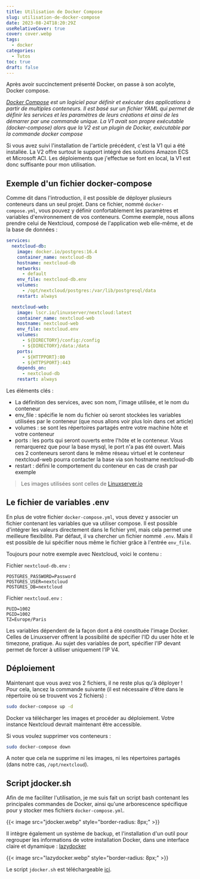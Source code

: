 ```yaml
---
title: Utilisation de Docker Compose
slug: utilisation-de-docker-compose
date: 2023-08-24T18:20:29Z
useRelativeCover: true
cover: cover.webp
tags:
  - docker
categories:
  - Tutos
toc: true
draft: false
---
```


Après avoir succinctement présenté Docker, on passe à son acolyte, Docker compose.

*[Docker Compose](https://fr.wikipedia.org/wiki/Docker_(logiciel)) est un logiciel pour définir et exécuter des applications à partir de multiples conteneurs. Il est basé sur un fichier YAML qui permet de définir les services et les paramètres de leurs créations et ainsi de les démarrer par une commande unique. La V1 avait son propre exécutable (docker-compose) alors que la V2 est un plugin de Docker, exécutable par la commande docker compose*

Si vous avez suivi l'installation de l'article précédent, c'est la V1 qui a été installée. La V2 offre surtout le support intégré des solutions Amazon ECS et Microsoft ACI. Les déploiements que j'effectue se font en local, la V1 est donc suffisante pour mon utilisation.

## Exemple d'un fichier docker-compose

Comme dit dans l'introduction, il est possible de déployer plusieurs conteneurs dans un seul projet. Dans ce fichier, nommé `docker-compose.yml`, vous pouvez y définir confortablement les paramètres et variables d'environnement de vos conteneurs. Comme exemple, nous allons prendre celui de Nextcloud, composé de l'application web elle-même, et de la base de données :

```yaml
services:
  nextcloud-db:
    image: docker.io/postgres:16.4
    container_name: nextcloud-db
    hostname: nextcloud-db
    networks:
      - default
    env_file: nextcloud-db.env
    volumes:
      - /opt/nextcloud/postgres:/var/lib/postgresql/data
    restart: always

  nextcloud-web:
    image: lscr.io/linuxserver/nextcloud:latest
    container_name: nextcloud-web
    hostname: nextcloud-web
    env_file: nextcloud.env
    volumes:
      - ${DIRECTORY}/config:/config
      - ${DIRECTORY}/data:/data
    ports:
      - ${HTTPPORT}:80
      - ${HTTPSPORT}:443
    depends_on:
      - nextcloud-db
    restart: always
```

Les éléments clés :

- La définition des services, avec son nom, l'image utilisée, et le nom du conteneur
- env_file : spécifie le nom du fichier où seront stockées les variables utilisées par le conteneur (que nous allons voir plus loin dans cet article)
- volumes : se sont les répertoires partagés entre votre machine hôte et votre conteneur
- ports : les ports qui seront ouverts entre l'hôte et le conteneur. Vous remarquerez que pour la base mysql, le port n'a pas été ouvert. Mais ces 2 conteneurs seront dans le même réseau virtuel et le conteneur nextcloud-web pourra contacter la base via son hostname nextcloud-db
- restart : défini le comportement du conteneur en cas de crash par exemple

> Les images utilisées sont celles de [Linuxserver.io](https://www.linuxserver.io/)

## Le fichier de variables .env

En plus de votre fichier `docker-compose.yml`, vous devez y associer un fichier contenant les variables que va utiliser compose. Il est possible d'intégrer les valeurs directement dans le fichier yml, mais cela permet une meilleure flexibilité. Par défaut, il va chercher un fichier nommé `.env`. Mais il est possible de lui spécifier nous même le fichier grâce à l'entrée `env_file`.

Toujours pour notre exemple avec Nextcloud, voici le contenu :

Fichier `nextcloud-db.env` :

```env
POSTGRES_PASSWORD=Password
POSTGRES_USER=nextcloud
POSTGRES_DB=nextcloud
```

Fichier `nextcloud.env` :

```env
PUID=1002
PGID=1002
TZ=Europe/Paris
```

Les variables dépendent de la façon dont a été constituée l'image Docker. Celles de Linuxserver offrent la possibilité de spécifier l'ID du user hôte et le timezone, pratique. Au sujet des variables de port, spécifier l'IP devant permet de forcer à utiliser uniquement l'IP V4.

## Déploiement

Maintenant que vous avez vos 2 fichiers, il ne reste plus qu'à déployer !
Pour cela, lancez la commande suivante (il est nécessaire d'être dans le répertoire où se trouvent vos 2 fichiers) :

```bash
sudo docker-compose up -d
```

Docker va télécharger les images et procéder au déploiement.
Votre instance Nextcloud devrait maintenant être accessible.

Si vous voulez supprimer vos conteneurs :

```bash
sudo docker-compose down
```

A noter que cela ne supprime ni les images, ni les répertoires partagés (dans notre cas, `/opt/nextcloud`).

## Script jdocker.sh

Afin de me faciliter l'utilisation, je me suis fait un script bash contenant les principales commandes de Docker, ainsi qu'une arborescence spécifique pour y stocker mes fichiers `docker-compose.yml`.

{{< image src="jdocker.webp" style="border-radius: 8px;" >}}

Il intègre également un système de backup, et l'installation d'un outil pour regrouper les informations de votre installation Docker, dans une interface claire et dynamique : [lazydocker](https://github.com/jesseduffield/lazydocker)

{{< image src="lazydocker.webp" style="border-radius: 8px;" >}}

Le script `jdocker.sh` est téléchargeable [ici](/files/jdocker.tar.gz).
